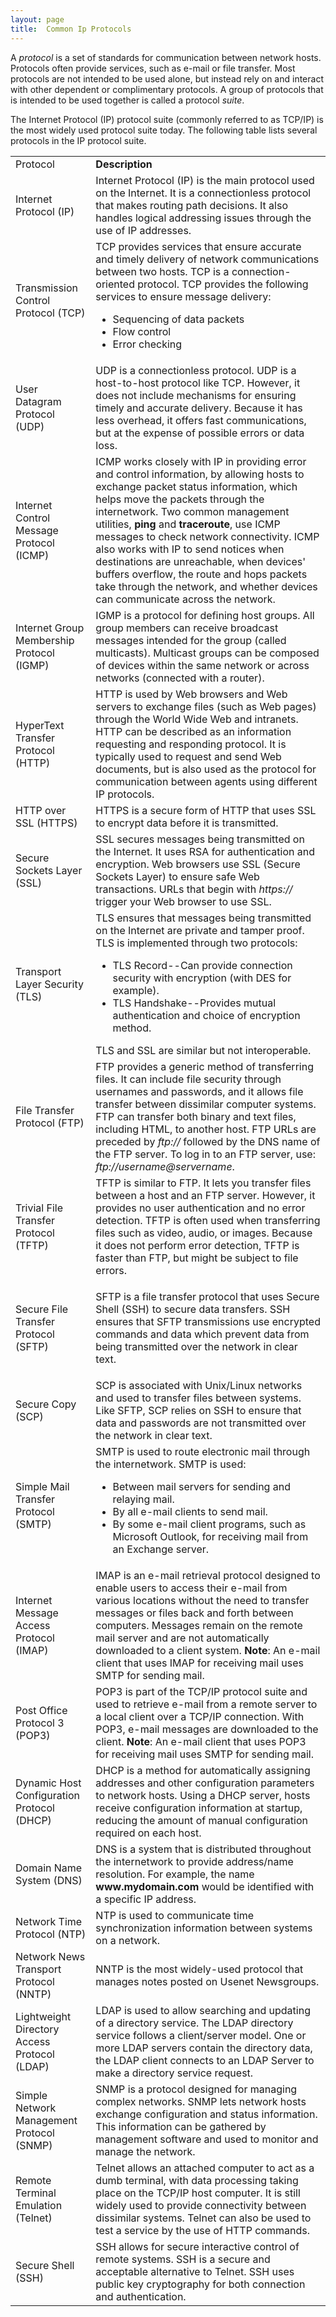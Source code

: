 ```yaml
---
layout: page
title:  Common Ip Protocols
---
```


A _protocol_ is a set of standards for communication between network hosts.
Protocols often provide services, such as e-mail or file transfer. Most
protocols are not intended to be used alone, but instead rely on and interact
with other dependent or complimentary protocols. A group of protocols that is
intended to be used together is called a protocol _suite_.

The Internet Protocol (IP) protocol suite (commonly referred to as TCP/IP) is
the most widely used protocol suite today. The following table lists several
protocols in the IP protocol suite.

<table>

<tr> <td>Protocol</td> <td><b>Description</b></td>

</tr>

<tr> <td>Internet Protocol (IP)</td> <td>Internet Protocol (IP) is the main
protocol used on the Internet. It is a connectionless protocol that makes
routing path decisions. It also handles logical addressing issues through the
use of IP addresses.</td>

</tr>

<tr> <td>Transmission Control Protocol (TCP)</td> <td>TCP provides services
that ensure accurate and timely delivery of network communications between two
hosts. TCP is a connection-oriented protocol. TCP provides the following
services to ensure message delivery:

<ul>

<li>Sequencing of data packets

</li>

<li>Flow control

</li>

<li>Error checking

</li>

</ul> </td>

</tr>

<tr> <td>User Datagram Protocol (UDP)</td> <td>UDP is a connectionless
protocol. UDP is a host-to-host protocol like TCP. However, it does not
include mechanisms for ensuring timely and accurate delivery. Because it has
less overhead, it offers fast communications, but at the expense of possible
errors or data loss. </td>

</tr>

<tr> <td>Internet Control Message Protocol (ICMP)</td> <td>ICMP works closely
with IP in providing error and control information, by allowing hosts to
exchange packet status information, which helps move the packets through the
internetwork. Two common management utilities,<b> ping </b>and
<b>traceroute</b>, use ICMP messages to check network connectivity. ICMP also
works with IP to send notices when destinations are unreachable, when devices'
buffers overflow, the route and hops packets take through the network, and
whether devices can communicate across the network.</td>

</tr>

<tr> <td>Internet Group Membership Protocol (IGMP)</td> <td>IGMP is a protocol
for defining host groups. All group members can receive broadcast messages
intended for the group (called multicasts). Multicast groups can be composed
of devices within the same network or across networks (connected with a
router).</td>

</tr>

<tr> <td>HyperText Transfer Protocol (HTTP)</td> <td>HTTP is used by Web
browsers and Web servers to exchange files (such as Web pages) through the
World Wide Web and intranets. HTTP can be described as an information
requesting and responding protocol. It is typically used to request and send
Web documents, but is also used as the protocol for communication between
agents using different IP protocols.</td>

</tr>

<tr> <td>HTTP over SSL (HTTPS)</td> <td>HTTPS is a secure form of HTTP that
uses SSL to encrypt data before it is transmitted.</td>

</tr>

<tr> <td>Secure Sockets Layer (SSL)</td> <td>SSL secures messages being
transmitted on the Internet. It uses RSA for authentication and encryption.
Web browsers use SSL (Secure Sockets Layer) to ensure safe Web transactions.
URLs that begin with<i> https:// </i>trigger your Web browser to use SSL.
</td>

</tr>

<tr> <td>Transport Layer Security (TLS)</td> <td>TLS ensures that messages
being transmitted on the Internet are private and tamper proof. TLS is
implemented through two protocols:

<ul>

<li>TLS Record--Can provide connection security with encryption (with DES for
example).

</li>

<li>TLS Handshake--Provides mutual authentication and choice of encryption
method.

</li>

</ul> TLS and SSL are similar but not interoperable.</td>

</tr>

<tr> <td>File Transfer Protocol (FTP)</td> <td>FTP provides a generic method
of transferring files. It can include file security through usernames and
passwords, and it allows file transfer between dissimilar computer systems.
FTP can transfer both binary and text files, including HTML, to another host.
FTP URLs are preceded by<i> ftp:// </i>followed by the DNS name of the FTP
server. To log in to an FTP server, use:<i>
ftp://username@servername</i>.</td>

</tr>

<tr> <td>Trivial File Transfer Protocol (TFTP)</td> <td>TFTP is similar to
FTP. It lets you transfer files between a host and an FTP server. However, it
provides no user authentication and no error detection. TFTP is often used
when transferring files such as video, audio, or images. Because it does not
perform error detection, TFTP is faster than FTP, but might be subject to file
errors.</td>

</tr>

<tr> <td>Secure File Transfer Protocol (SFTP)</td> <td>

SFTP is a file transfer protocol that uses Secure Shell (SSH) to secure data
transfers. SSH ensures that SFTP transmissions use encrypted commands and data
which prevent data from being transmitted over the network in clear text.

</td>

</tr>

<tr> <td>Secure Copy (SCP)</td> <td>SCP is associated with Unix/Linux networks
and used to transfer files between systems. Like SFTP, SCP relies on SSH to
ensure that data and passwords are not transmitted over the network in clear
text.</td>

</tr>

<tr> <td>Simple Mail Transfer Protocol (SMTP) </td> <td>SMTP is used to route
electronic mail through the internetwork. SMTP is used:

<ul>

<li>Between mail servers for sending and relaying mail.

</li>

<li>By all e-mail clients to send mail.

</li>

<li>By some e-mail client programs, such as Microsoft Outlook, for receiving
mail from an Exchange server.

</li>

</ul> </td>

</tr>

<tr> <td>Internet Message Access Protocol (IMAP)</td> <td>IMAP is an e-mail
retrieval protocol designed to enable users to access their e-mail from
various locations without the need to transfer messages or files back and
forth between computers. Messages remain on the remote mail server and are not
automatically downloaded to a client system. <b>Note</b>: An e-mail client
that uses IMAP for receiving mail uses SMTP for sending mail.</td>

</tr>

<tr> <td>Post Office Protocol 3 (POP3)</td> <td>POP3 is part of the TCP/IP
protocol suite and used to retrieve e-mail from a remote server to a local
client over a TCP/IP connection. With POP3, e-mail messages are downloaded to
the client. <b>Note</b>: An e-mail client that uses POP3 for receiving mail
uses SMTP for sending mail.</td>

</tr>

<tr> <td>Dynamic Host Configuration Protocol (DHCP)</td> <td>DHCP is a method
for automatically assigning addresses and other configuration parameters to
network hosts. Using a DHCP server, hosts receive configuration information at
startup, reducing the amount of manual configuration required on each host.
</td>

</tr>

<tr> <td>Domain Name System (DNS)</td> <td>DNS is a system that is distributed
throughout the internetwork to provide address/name resolution. For example,
the name <b>www.mydomain.com</b> would be identified with a specific IP
address.</td>

</tr>

<tr> <td>Network Time Protocol (NTP)</td> <td>NTP is used to communicate time
synchronization information between systems on a network.</td>

</tr>

<tr> <td>Network News Transport Protocol (NNTP)</td> <td>NNTP is the most
widely-used protocol that manages notes posted on Usenet Newsgroups.</td>

</tr>

<tr> <td>Lightweight Directory Access Protocol (LDAP)</td> <td>LDAP is used to
allow searching and updating of a directory service. The LDAP directory
service follows a client/server model. One or more LDAP servers contain the
directory data, the LDAP client connects to an LDAP Server to make a directory
service request.</td>

</tr>

<tr> <td>Simple Network Management Protocol (SNMP)</td> <td>SNMP is a protocol
designed for managing complex networks. SNMP lets network hosts exchange
configuration and status information. This information can be gathered by
management software and used to monitor and manage the network.</td>

</tr>

<tr> <td>Remote Terminal Emulation (Telnet)</td> <td>Telnet allows an attached
computer to act as a dumb terminal, with data processing taking place on the
TCP/IP host computer. It is still widely used to provide connectivity between
dissimilar systems. Telnet can also be used to test a service by the use of
HTTP commands.</td>

</tr>

<tr> <td>Secure Shell (SSH)</td> <td>SSH allows for secure interactive control
of remote systems. SSH is a secure and acceptable alternative to Telnet. SSH
uses public key cryptography for both connection and authentication. </td>

</tr> </table>

